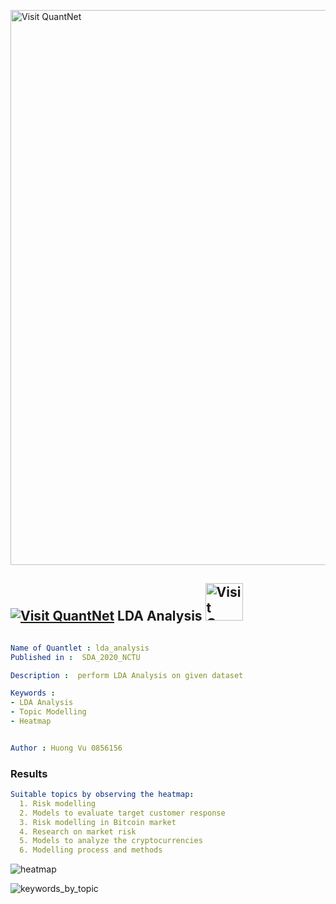 [<img src="https://github.com/QuantLet/Styleguide-and-FAQ/blob/master/pictures/banner.png" width="888" alt="Visit QuantNet">](http://quantlet.de/)

## [<img src="https://github.com/QuantLet/Styleguide-and-FAQ/blob/master/pictures/qloqo.png" alt="Visit QuantNet">](http://quantlet.de/) **LDA Analysis** [<img src="https://github.com/QuantLet/Styleguide-and-FAQ/blob/master/pictures/QN2.png" width="60" alt="Visit QuantNet 2.0">](http://quantlet.de/)

```yaml

Name of Quantlet : lda_analysis
Published in :  SDA_2020_NCTU

Description :  perform LDA Analysis on given dataset

Keywords : 
- LDA Analysis
- Topic Modelling
- Heatmap


Author : Huong Vu 0856156

```
### Results
```yaml
Suitable topics by observing the heatmap: 
  1. Risk modelling 
  2. Models to evaluate target customer response 
  3. Risk modelling in Bitcoin market 
  4. Research on market risk
  5. Models to analyze the cryptocurrencies
  6. Modelling process and methods


```
![heatmap](https://user-images.githubusercontent.com/67493611/97882133-32b84300-1d5e-11eb-9d0a-438c79aa3cba.png)

![keywords_by_topic](https://user-images.githubusercontent.com/67493611/97882242-5bd8d380-1d5e-11eb-9bc2-5218b00c6ee0.png)
